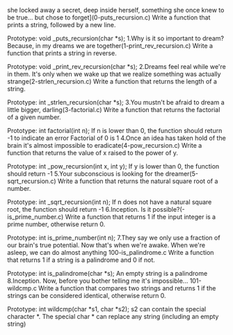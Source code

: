 she locked away a secret, deep inside herself, something she once knew to be true... but chose to forget](0-puts_recursion.c) Write a function that prints a string, followed by a new line.

Prototype: void _puts_recursion(char *s);
1.Why is it so important to dream? Because, in my dreams we are together(1-print_rev_recursion.c) Write a function that prints a string in reverse.

Prototype: void _print_rev_recursion(char *s);
2.Dreams feel real while we're in them. It's only when we wake up that we realize something was actually strange(2-strlen_recursion.c) Write a function that returns the length of a string.

Prototype: int _strlen_recursion(char *s);
3.You mustn't be afraid to dream a little bigger, darling(3-factorial.c) Write a function that returns the factorial of a given number.

Prototype: int factorial(int n);
If n is lower than 0, the function should return -1 to indicate an error
Factorial of 0 is 1
4.Once an idea has taken hold of the brain it's almost impossible to eradicate(4-pow_recursion.c) Write a function that returns the value of x raised to the power of y.

Prototype: int _pow_recursion(int x, int y);
If y is lower than 0, the function should return -1
5.Your subconscious is looking for the dreamer(5-sqrt_recursion.c) Write a function that returns the natural square root of a number.

Prototype: int _sqrt_recursion(int n);
If n does not have a natural square root, the function should return -1
6.Inception. Is it possible?(-is_prime_number.c) Write a function that returns 1 if the input integer is a prime number, otherwise return 0.

Prototype: int is_prime_number(int n);
7.They say we only use a fraction of our brain's true potential. Now that's when we're awake. When we're asleep, we can do almost anything 100-is_palindrome.c Write a function that returns 1 if a string is a palindrome and 0 if not.

Prototype: int is_palindrome(char *s);
An empty string is a palindrome
8.Inception. Now, before you bother telling me it's impossible... 101-wildcmp.c Write a function that compares two strings and returns 1 if the strings can be considered identical, otherwise return 0.

Prototype: int wildcmp(char *s1, char *s2);
s2 can contain the special character *.
The special char * can replace any string (including an empty string)
